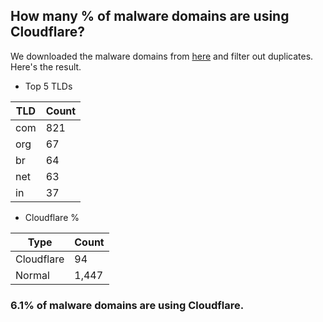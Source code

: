 ## How many % of malware domains are using Cloudflare?


We downloaded the malware domains from [here](https://urlhaus.abuse.ch) and filter out duplicates.
Here's the result.


[//]: # (start replacement)


- Top 5 TLDs

| TLD | Count |
| --- | --- |
| com | 821 |
| org | 67 |
| br | 64 |
| net | 63 |
| in | 37 |


- Cloudflare %

| Type | Count |
| --- | --- |
| Cloudflare | 94 |
| Normal | 1,447 |


### 6.1% of malware domains are using Cloudflare.
